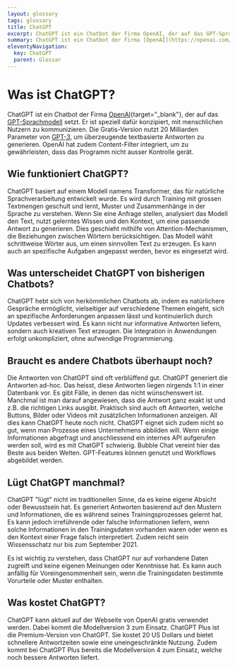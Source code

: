 ```yaml
---
layout: glossary
tags: glossary
title: ChatGPT
excerpt: ChatGPT ist ein Chatbot der Firma OpenAI, der auf das GPT-Sprachmodell setzt. Er ist speziell dafür konzipiert, mit menschlichen Nutzern zu kommunizieren. 
summary: ChatGPT ist ein Chatbot der Firma [OpenAI](https://openai.com/){target="_blank"}, der auf das [GPT-Sprachmodell](/glossar/gpt/) setzt. Er ist speziell dafür konzipiert, mit menschlichen Nutzern zu kommunizieren. Die Gratis-Version nutzt 20 Milliarden Parameter von [GPT-3](/glossar/gpt-3/), um überzeugende textbasierte Antworten zu generieren. OpenAI hat zudem Content-Filter integriert, um zu gewährleisten, dass das Programm nicht ausser Kontrolle gerät.
eleventyNavigation:
  key: ChatGPT
  parent: Glossar
---
```


 # Was ist ChatGPT?
 ChatGPT ist ein Chatbot der Firma [OpenAI](https://openai.com/){target="_blank"}, der auf das [GPT-Sprachmodell](/glossar/gpt/) setzt. Er ist speziell dafür konzipiert, mit menschlichen Nutzern zu kommunizieren. Die Gratis-Version nutzt 20 Milliarden Parameter von [GPT-3](/glossar/gpt-3/), um überzeugende textbasierte Antworten zu generieren. OpenAI hat zudem Content-Filter integriert, um zu gewährleisten, dass das Programm nicht ausser Kontrolle gerät.

## Wie funktioniert ChatGPT?
ChatGPT basiert auf einem Modell namens Transformer, das für natürliche Sprachverarbeitung entwickelt wurde. Es wird durch Training mit grossen Textmengen geschult und lernt, Muster und Zusammenhänge in der Sprache zu verstehen. Wenn Sie eine Anfrage stellen, analysiert das Modell den Text, nutzt gelerntes Wissen und den Kontext, um eine passende Antwort zu generieren. Dies geschieht mithilfe von Attention-Mechanismen, die Beziehungen zwischen Wörtern berücksichtigen. Das Modell wählt schrittweise Wörter aus, um einen sinnvollen Text zu erzeugen. Es kann auch an spezifische Aufgaben angepasst werden, bevor es eingesetzt wird.

## Was unterscheidet ChatGPT von bisherigen Chatbots?
ChatGPT hebt sich von herkömmlichen Chatbots ab, indem es natürlichere Gespräche ermöglicht, vielseitiger auf verschiedene Themen eingeht, sich an spezifische Anforderungen anpassen lässt und kontinuierlich durch Updates verbessert wird. Es kann nicht nur informative Antworten liefern, sondern auch kreativen Text erzeugen. Die Integration in Anwendungen erfolgt unkompliziert, ohne aufwendige Programmierung.

## Braucht es andere Chatbots überhaupt noch?
Die Antworten von ChatGPT sind oft verblüffend gut. ChatGPT generiert die Antworten ad-hoc. Das heisst, diese Antworten liegen nirgends 1:1 in einer Datenbank vor. Es gibt Fälle, in denen das nicht wünschenswert ist. Manchmal ist man darauf angewiesen, dass die Antwort ganz exakt ist und z.B. die richtigen Links ausgibt. Praktisch sind auch oft Antworten, welche Buttons, Bilder oder Videos mit zusätzlichen Informationen anzeigen. All dies kann ChatGPT heute noch nicht. 
ChatGPT eignet sich zudem nicht so gut, wenn man Prozesse eines Unternehmens abbilden will. Wenn einige Informationen abgefragt und anschliessend ein internes API aufgerufen werden soll, wird es mit ChatGPT schwierig. Bubble Chat vereint hier das Beste aus beiden Welten. GPT-Features können genutzt und Workflows abgebildet werden.

## Lügt ChatGPT manchmal?
ChatGPT "lügt" nicht im traditionellen Sinne, da es keine eigene Absicht oder Bewusstsein hat. Es generiert Antworten basierend auf den Mustern und Informationen, die es während seines Trainingsprozesses gelernt hat. Es kann jedoch irreführende oder falsche Informationen liefern, wenn solche Informationen in den Trainingsdaten vorhanden waren oder wenn es den Kontext einer Frage falsch interpretiert. Zudem reicht sein Wissensschatz nur bis zum September 2021.

Es ist wichtig zu verstehen, dass ChatGPT nur auf vorhandene Daten zugreift und keine eigenen Meinungen oder Kenntnisse hat. Es kann auch anfällig für Voreingenommenheit sein, wenn die Trainingsdaten bestimmte Vorurteile oder Muster enthalten.

## Was kostet ChatGPT?
ChatGPT kann aktuell auf der Webseite von OpenAI gratis verwendet werden. Dabei kommt die Modellversion 3 zum Einsatz. ChatGPT Plus ist die Premium-Version von ChatGPT. Sie kostet 20 US Dollars und bietet schnellere Antwortzeiten sowie eine uneingeschränkte Nutzung. Zudem kommt bei ChatGPT Plus bereits die Modellversion 4 zum Einsatz, welche noch bessere Antworten liefert.


